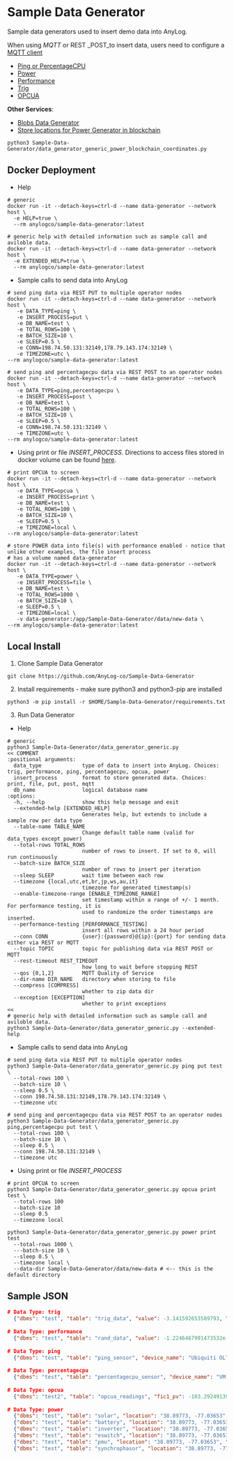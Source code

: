 # Sample Data Generator
Sample data generators used to insert demo data into AnyLog. 

When using _MQTT_ or REST _POST_to insert data, users need to configure a [MQTT client](https://github.com/AnyLog-co/documentation/blob/master/message%20broker.md#example) 
* [Ping or PercentageCPU](https://github.com/AnyLog-co/deployment-scripts/blob/main/scripts/demo_scripts/data_generator_generic_ping_percentage_demo.al)
* [Power](https://github.com/AnyLog-co/deployment-scripts/blob/main/scripts/demo_scripts/data_generator_generic_power.al)
* [Performance](https://github.com/AnyLog-co/deployment-scripts/blob/main/scripts/demo_scripts/data_generator_generic_performance.al)
* [Trig](https://github.com/AnyLog-co/deployment-scripts/blob/main/scripts/demo_scripts/data_generator_generic_trig.al)
* [OPCUA](https://github.com/AnyLog-co/deployment-scripts/blob/main/scripts/demo_scripts/data_generator_generic_opcua.al)

**Other Services**:
* [Blobs Data Generator](Blobs.md)
* [Store locations for Power Generator in blockchain](data_generator_generic_power_blockchain_coordinates.py)
```shell
python3 Sample-Data-Generator/data_generator_generic_power_blockchain_coordinates.py
```


## Docker Deployment 
* Help 
```shell
# generic
docker run -it --detach-keys=ctrl-d --name data-generator --network host \
  -e HELP=true \
  --rm anylogco/sample-data-generator:latest
     
# generic help with detailed information such as sample call and aviloble data. 
docker run -it --detach-keys=ctrl-d --name data-generator --network host \
  -e EXTENDED_HELP=true \
  --rm anylogco/sample-data-generator:latest
```

* Sample calls to send data into AnyLog 
```shell
# send ping data via REST PUT to multiple operator nodes
docker run -it --detach-keys=ctrl-d --name data-generator --network host \
   -e DATA_TYPE=ping \
   -e INSERT_PROCESS=put \ 
   -e DB_NAME=test \
   -e TOTAL_ROWS=100 \ 
   -e BATCH_SIZE=10 \
   -e SLEEP=0.5 \
   -e CONN=198.74.50.131:32149,178.79.143.174:32149 \ 
   -e TIMEZONE=utc \
--rm anylogco/sample-data-generator:latest

# send ping and percentagecpu data via REST POST to an operator nodes
docker run -it --detach-keys=ctrl-d --name data-generator --network host \
   -e DATA_TYPE=ping,percentagecpu \
   -e INSERT_PROCESS=post \
   -e DB_NAME=test \
   -e TOTAL_ROWS=100 \
   -e BATCH_SIZE=10 \
   -e SLEEP=0.5 \
   -e CONN=198.74.50.131:32149 \
   -e TIMEZONE=utc \
--rm anylogco/sample-data-generator:latest
```

* Using print or file _INSERT_PROCESS_. Directions to access files stored in docker volume can be found [here](https://github.com/AnyLog-co/documentation/blob/master/deployments/Support/cheatsheet.md).   
```shell
# print OPCUA to screen 
docker run -it --detach-keys=ctrl-d --name data-generator --network host \ 
   -e DATA_TYPE=opcua \ 
   -e INSERT_PROCESS=print \ 
   -e DB_NAME=test \ 
   -e TOTAL_ROWS=100 \ 
   -e BATCH_SIZE=10 \ 
   -e SLEEP=0.5 \ 
   -e TIMEZONE=local \ 
--rm anylogco/sample-data-generator:latest

# store POWER data into file(s) with performance enabled - notice that unlike other examples, the file insert process 
# has a volume named data-generator
docker run -it --detach-keys=ctrl-d --name data-generator --network host \ 
   -e DATA_TYPE=power \ 
   -e INSERT_PROCESS=file \ 
   -e DB_NAME=test \ 
   -e TOTAL_ROWS=1000 \ 
   -e BATCH_SIZE=10 \ 
   -e SLEEP=0.5 \ 
   -e TIMEZONE=local \ 
   -v data-generator:/app/Sample-Data-Generator/data/new-data \ 
--rm anylogco/sample-data-generator:latest
```

## Local Install
1. Clone Sample Data Generator
```shell
git clone https://github.com/AnyLog-co/Sample-Data-Generator
```

2. Install requirements - make sure python3 and python3-pip are installed   
```shell
python3 -m pip install -r $HOME/Sample-Data-Generator/requirements.txt
```

3. Run Data Generator 
* Help 
```shell
# generic
python3 Sample-Data-Generator/data_generator_generic.py
<< COMMENT
:positional arguments:
  data_type             type of data to insert into AnyLog. Choices: trig, performance, ping, percentagecpu, opcua, power
  insert_process        format to store generated data. Choices: print, file, put, post, mqtt
  db_name               logical database name
:options:
  -h, --help            show this help message and exit
  --extended-help [EXTENDED_HELP]
                        Generates help, but extends to include a sample row per data type
  --table-name TABLE_NAME
                        Change default table name (valid for data_types except power)
  --total-rows TOTAL_ROWS
                        number of rows to insert. If set to 0, will run continuously
  --batch-size BATCH_SIZE
                        number of rows to insert per iteration
  --sleep SLEEP         wait time between each row
  --timezone {local,utc,et,br,jp,ws,au,it}
                        timezone for generated timestamp(s)
  --enable-timezone-range [ENABLE_TIMEZONE_RANGE]
                        set timestamp within a range of +/- 1 month. For performance testing, it is 
                        used to randomize the order timestamps are inserted.
  --performance-testing [PERFORMANCE_TESTING]
                        insert all rows within a 24 hour period
  --conn CONN           {user}:{password}@{ip}:{port} for sending data either via REST or MQTT
  --topic TOPIC         topic for publishing data via REST POST or MQTT
  --rest-timeout REST_TIMEOUT
                        how long to wait before stopping REST
  --qos {0,1,2}         MQTT Quality of Service
  --dir-name DIR_NAME   directory when storing to file
  --compress [COMPRESS]
                        whether to zip data dir
  --exception [EXCEPTION]
                        whether to print exceptions
<<
# generic help with detailed information such as sample call and aviloble data.
python3 Sample-Data-Generator/data_generator_generic.py --extended-help
```

* Sample calls to send data into AnyLog 
```shell
# send ping data via REST PUT to multiple operator nodes
python3 Sample-Data-Generator/data_generator_generic.py ping put test \
  --total-rows 100 \
  --batch-size 10 \
  --sleep 0.5 \
  --conn 198.74.50.131:32149,178.79.143.174:32149 \
  --timezone utc

# send ping and percentagecpu data via REST POST to an operator nodes
python3 Sample-Data-Generator/data_generator_generic.py ping,percentagecpu put test \
  --total-rows 100 \
  --batch-size 10 \
  --sleep 0.5 \
  --conn 198.74.50.131:32149 \
  --timezone utc
```

* Using print or file _INSERT_PROCESS_
```shell
# print OPCUA to screen 
python3 Sample-Data-Generator/data_generator_generic.py opcua print test \
  --total-rows 100
  --batch-size 10
  --sleep 0.5
  --timezone local

python3 Sample-Data-Generator/data_generator_generic.py power print test
  --total-rows 1000 \
  ---batch-size 10 \
  --sleep 0.5 \
  --timezone local \
  --data-dir Sample-Data-Generator/data/new-data # <-- this is the default directory 
```

## Sample JSON
```json
# Data Type: trig
  {"dbms": "test", "table": "trig_data", "value": -3.141592653589793, "sin": -1.2246467991473532e-16, "cos": -1.0, "tan": 1.2246467991473532e-16, "timestamp": "2022-08-27T15:50:12.001399Z"}
        
# Data Type: performance
  {"dbms": "test", "table": "rand_data", "value": -1.2246467991473532e-16, "timestamp": "2022-08-27T15:50:12.163818Z"}
        
# Data Type: ping
  {"dbms": "test", "table": "ping_sensor", "device_name": "Ubiquiti OLT", "parentelement": "d515dccb-58be-11ea-b46d-d4856454f4ba", "webid": "F1AbEfLbwwL8F6EiShvDV-QH70Ay9wV1b5Y6hG0bdSFZFT0ugxACfpGU7d1ojPpadLPwI4gWE9NUEFTUy1MSVRTTFxMSVRTQU5MRUFORFJPXDc3NyBEQVZJU1xQT1AgUk9PTVxVQklRVUlUSSBPTFR8UElORw", "value": 44.74, "timestamp": "2022-08-27T15:50:12.059726Z"}
        
# Data Type: percentagecpu
  {"dbms": "test", "table": "percentagecpu_sensor", "device_name": "VM Lit SL NMS", "parentelement": "1ab3b14e-93b1-11e9-b465-d4856454f4ba", "webid": "F1AbEfLbwwL8F6EiShvDV-QH70ATrGzGrGT6RG0ZdSFZFT0ugQW05a2rwdFojNpadLPwI4gWE9NUEFTUy1MSVRTTFxMSVRTQU5MRUFORFJPXDc3NyBEQVZJU1xQT1AgUk9PTVxGLk8gTU9OSVRPUklORyBTRVJWRVJcVk0gTElUIFNMIE5NU3xQSU5H", "value": 9.59, "timestamp": "2022-08-27T15:50:12.116925Z"}
        
# Data Type: opcua
  {"dbms": "test2", "table": "opcua_readings", "fic1_pv": -103.29249139515318, "fic1_mv": -227.862187363, "fic1_sv": -48.493873977761645, "lic1_pv": 165.18648883311027, "lic1_mv": -84.59834643031611, "lic1_sv": 174.86936425992465, "fic2_pv": -37.52888216655371, "fic2_mv": 38.63696693385969, "fic2_sv": -182.07962937349504, "lic2_pv": 142.90402691921074, "lic2_mv": -35.64751556177472, "lic2_sv": -62.69296482664739, "fic3_pv": -147.060548270305, "fic3_mv": -57.93928389193016, "fic3_sv": 418.2631932904929, "lic3_pv": 176.7756420678825, "lic3_mv": -61.49695028678772, "lic3_sv": 220.60063882032966, "fic4_pv": -44.66240442407483, "fic4_mv": 11.529102739194443, "fic4_sv": 124.97175098185224, "lic4_pv": 9.507763915723592, "lic4_mv": 30.483647656168543, "lic4_sv": -213.4404433100362, "fic5_pv": -460.10226426203155, "fic5_mv": -72.96099747863087, "fic5_sv": -53.62672940378895, "lic5_pv": -89.93465024402398, "lic5_mv": -20.523831049180885, "lic5_sv": -125.29010564894106, "timestamp": "2022-09-24T14:30:10.575429Z"}
        
# Data Type: power
  {"dbms": "test", "table": "solar", "location": "38.89773, -77.03653", "value": 8.43453536493608, "timestamp": "2022-08-27T15:50:12.205323Z"}
  {"dbms": "test", "table": "battery", "location": "38.89773, -77.03653", "value": 9.532695799656166, "timestamp": "2022-08-27T15:50:12.205323Z"}
  {"dbms": "test", "table": "inverter", "location": "38.89773, -77.03653", "value": 20.03601934228979, "timestamp": "2022-08-27T15:50:12.205323Z"}
  {"dbms": "test", "table": "eswitch", "location": "38.89773, -77.03653", "value": 9.530111494215165, "timestamp": "2022-08-27T15:50:12.205323Z"}
  {"dbms": "test", "table": "pmu", "location": "38.89773, -77.03653", "value": 30.51712172789563, "timestamp": "2022-08-27T15:50:12.205323Z"}
  {"dbms": "test", "table": "synchrophasor", "location": "38.89773, -77.03653", "phasor": "bXlvzdYc", "frequency": 1216.6996978149687, "dfreq": 2326.468559576384, "analog": 4.591088473171304, "timestamp": "2022-08-27T15:50:12.205323Z"}
```
